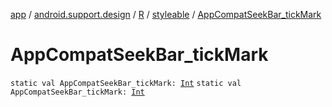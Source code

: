 [app](../../../index.md) / [android.support.design](../../index.md) / [R](../index.md) / [styleable](index.md) / [AppCompatSeekBar_tickMark](./-app-compat-seek-bar_tick-mark.md)

# AppCompatSeekBar_tickMark

`static val AppCompatSeekBar_tickMark: `[`Int`](https://kotlinlang.org/api/latest/jvm/stdlib/kotlin/-int/index.html)
`static val AppCompatSeekBar_tickMark: `[`Int`](https://kotlinlang.org/api/latest/jvm/stdlib/kotlin/-int/index.html)
